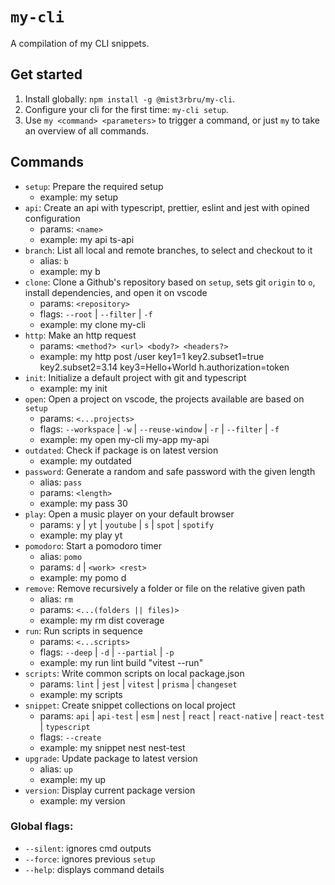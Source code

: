 # `my-cli`

A compilation of my CLI snippets.

## Get started

1. Install globally: `npm install -g @mist3rbru/my-cli`.
2. Configure your cli for the first time: `my-cli setup`.
3. Use `my <command> <parameters>` to trigger a command, or just `my` to take an overview of all commands.

## Commands

- `setup`: Prepare the required setup
  - example: my setup
- `api`: Create an api with typescript, prettier, eslint and jest with opined configuration
  - params: `<name>`
  - example: my api ts-api
- `branch`: List all local and remote branches, to select and checkout to it
  - alias: `b`
  - example: my b
- `clone`: Clone a Github's repository based on `setup`, sets git `origin` to `o`, install dependencies, and open it on vscode
  - params: `<repository>`
  - flags: `--root` | `--filter` | `-f`
  - example: my clone my-cli
- `http`: Make an http request
  - params: `<method?> <url> <body?> <headers?>`
  - example: my http post /user key1=1 key2.subset1=true key2.subset2=3.14 key3=Hello+World h.authorization=token
- `init`: Initialize a default project with git and typescript
  - example: my init
- `open`: Open a project on vscode, the projects available are based on `setup`
  - params: `<...projects>`
  - flags: `--workspace` | `-w` | `--reuse-window` | `-r` | `--filter` | `-f`
  - example: my open my-cli my-app my-api
- `outdated`: Check if package is on latest version
  - example: my outdated
- `password`: Generate a random and safe password with the given length
  - alias: `pass`
  - params: `<length>`
  - example: my pass 30
- `play`: Open a music player on your default browser
  - params: `y` | `yt` | `youtube` | `s` | `spot` | `spotify`
  - example: my play yt
- `pomodoro`: Start a pomodoro timer
  - alias: `pomo`
  - params: `d` | `<work> <rest>`
  - example: my pomo d
- `remove`: Remove recursively a folder or file on the relative given path
  - alias: `rm`
  - params: `<...(folders || files)>`
  - example: my rm dist coverage
- `run`: Run scripts in sequence
  - params: `<...scripts>`
  - flags: `--deep` | `-d` | `--partial` | `-p`
  - example: my run lint build "vitest --run"
- `scripts`: Write common scripts on local package.json
  - params: `lint` | `jest` | `vitest` | `prisma` | `changeset`
  - example: my scripts
- `snippet`: Create snippet collections on local project
  - params: `api` | `api-test` | `esm` | `nest` | `react` | `react-native` | `react-test` | `typescript`
  - flags: `--create`
  - example: my snippet nest nest-test
- `upgrade`: Update package to latest version
  - alias: `up`
  - example: my up
- `version`: Display current package version
  - example: my version

### Global flags:

- `--silent`: ignores cmd outputs
- `--force`: ignores previous `setup`
- `--help`: displays command details
